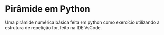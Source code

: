 # Pirâmide em Python
Uma pirâmide numérica básica feita em python como exercício utilizando a estrutura de repetição for, feito na IDE VsCode.
